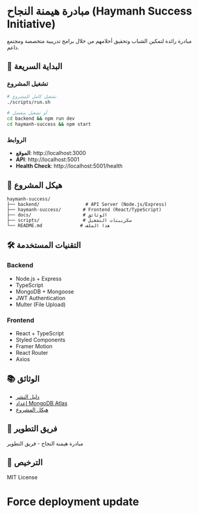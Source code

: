 # مبادرة هيمنة النجاح (Haymanh Success Initiative)

مبادرة رائدة لتمكين الشباب وتحقيق أحلامهم من خلال برامج تدريبية متخصصة ومجتمع داعم.

## 🚀 البداية السريعة

### تشغيل المشروع

```bash
# تشغيل كامل للمشروع
./scripts/run.sh

# أو تشغيل منفصل
cd backend && npm run dev
cd haymanh-success && npm start
```

### الروابط

- **الموقع**: http://localhost:3000
- **API**: http://localhost:5001
- **Health Check**: http://localhost:5001/health

## 📁 هيكل المشروع

```
haymanh-success/
├── backend/                 # API Server (Node.js/Express)
├── haymanh-success/        # Frontend (React/TypeScript)
├── docs/                   # الوثائق
├── scripts/                # سكريبتات التشغيل
└── README.md              # هذا الملف
```

## 🛠️ التقنيات المستخدمة

### Backend
- Node.js + Express
- TypeScript
- MongoDB + Mongoose
- JWT Authentication
- Multer (File Upload)

### Frontend
- React + TypeScript
- Styled Components
- Framer Motion
- React Router
- Axios

## 📚 الوثائق

- [دليل النشر](docs/DEPLOYMENT_INSTRUCTIONS.md)
- [إعداد MongoDB Atlas](docs/MONGODB_ATLAS_SETUP.md)
- [هيكل المشروع](docs/PROJECT_STRUCTURE.md)

## 👥 فريق التطوير

مبادرة هيمنة النجاح - فريق التطوير

## 📄 الترخيص

MIT License
# Force deployment update

